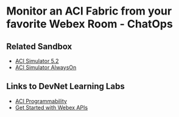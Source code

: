 Monitor an ACI Fabric from your favorite Webex Room - ChatOps
=====================================================================================


## Related Sandbox
* [ACI Simulator 5.2 ](https://devnetsandbox.cisco.com/RM/Diagram/Index/4eaa9878-3e74-4105-b26a-bd83eeaa6cd9?diagramType=Topology)
* [ACI Simulator AlwaysOn](https://devnetsandbox.cisco.com/RM/Diagram/Index/18a514e8-21d4-4c29-96b2-e3c16b1ee62e?diagramType=Topology)

## Links to DevNet Learning Labs
* [ACI Programmability](https://developer.cisco.com/learning/tracks/aci-programmability)
* [Get Started with Webex APIs](https://developer.cisco.com/learning/tracks/collab-cloud)
